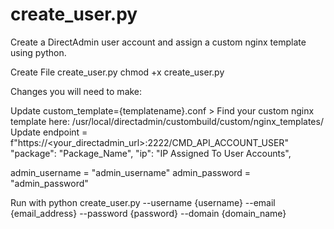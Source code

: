 # create_user.py
Create a DirectAdmin user account and assign a custom nginx template using python.

Create File create_user.py
chmod +x create_user.py






Changes you will need to make:

Update custom_template={templatename}.conf  > Find your custom nginx template here: /usr/local/directadmin/custombuild/custom/nginx_templates/
Update endpoint = f"https://<your_directadmin_url>:2222/CMD_API_ACCOUNT_USER"
"package": "Package_Name",
"ip": "IP Assigned To User Accounts",

admin_username = "admin_username"
admin_password = "admin_password"

Run with python create_user.py --username {username} --email {email_address} --password {password} --domain {domain_name}
